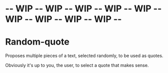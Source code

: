 # -- WIP -- WIP -- WIP -- WIP -- WIP -- WIP -- WIP -- WIP -- WIP --

# Random-quote

Proposes multiple pieces of a text, selected randomly, to be used as quotes.

Obviously it's up to you, the user, to select a quote that makes sense.
